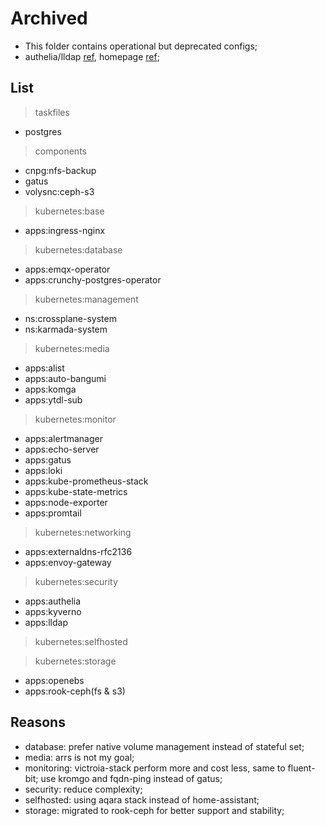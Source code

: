 # Archived

- This folder contains operational but deprecated configs;
- authelia/lldap [ref](https://github.com/search?q=repo%3Amchestr%2Fhome-cluster%20OAUTH_CLIENT&type=code), homepage [ref](https://github.com/search?q=repo%3Amchestr%2Fhome-cluster+gethomepage&type=code);

## List

> taskfiles

- postgres

> components

- cnpg:nfs-backup
- gatus
- volysnc:ceph-s3

> kubernetes:base

- apps:ingress-nginx

> kubernetes:database

- apps:emqx-operator
- apps:crunchy-postgres-operator

> kubernetes:management

- ns:crossplane-system
- ns:karmada-system

> kubernetes:media

- apps:alist
- apps:auto-bangumi
- apps:komga
- apps:ytdl-sub

> kubernetes:monitor

- apps:alertmanager
- apps:echo-server
- apps:gatus
- apps:loki
- apps:kube-prometheus-stack
- apps:kube-state-metrics
- apps:node-exporter
- apps:promtail

> kubernetes:networking

- apps:externaldns-rfc2136
- apps:envoy-gateway

> kubernetes:security

- apps:authelia
- apps:kyverno
- apps:lldap

> kubernetes:selfhosted

> kubernetes:storage

- apps:openebs
- apps:rook-ceph(fs & s3)

## Reasons

- database: prefer native volume management instead of stateful set;
- media: arrs is not my goal;
- monitoring: victroia-stack perform more and cost less, same to fluent-bit; use kromgo and fqdn-ping instead of gatus;
- security: reduce complexity;
- selfhosted: using aqara stack instead of home-assistant;
- storage: migrated to rook-ceph for better support and stability;
